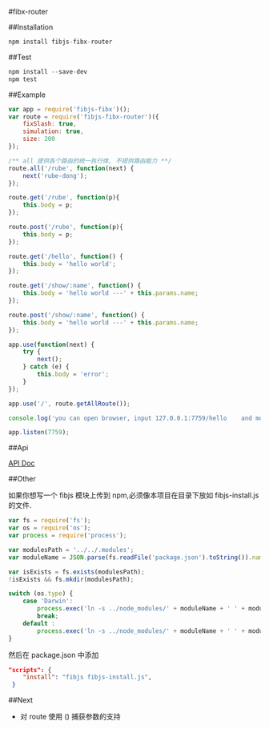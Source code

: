 #fibx-router

##Installation

```javascript    
npm install fibjs-fibx-router				
```

##Test				

```javascript
npm install --save-dev
npm test
```

##Example

```javascript
var app = require('fibjs-fibx')();
var route = require('fibjs-fibx-router')({
    fixSlash: true,
    simulation: true,
    size: 200
});

/** all 提供各个路由的统一执行体, 不提供路由能力 **/
route.all('/rube', function(next) {
    next('rube-dong');
});

route.get('/rube', function(p){
    this.body = p;
});

route.post('/rube', function(p){
    this.body = p;
});

route.get('/hello', function() {
    this.body = 'hello world';
});

route.get('/show/:name', function() {
    this.body = 'hello world ---' + this.params.name;
});

route.post('/show/:name', function() {
    this.body = 'hello world ---' + this.params.name;
});

app.use(function(next) {
    try {
        next();
    } catch (e) {
        this.body = 'error';
    }
});

app.use('/', route.getAllRoute());

console.log('you can open browser, input 127.0.0.1:7759/hello    and more~');

app.listen(7759);
```

##Api

[API Doc](https://github.com/fibx/fibx-router/blob/master/doc/api.md)

##Other

如果你想写一个 fibjs 模块上传到 npm,必须像本项目在目录下放如 fibjs-install.js 的文件.							

```javascript			 
var fs = require('fs');
var os = require('os');
var process = require('process');

var modulesPath = '../../.modules';
var moduleName = JSON.parse(fs.readFile('package.json').toString()).name;

var isExists = fs.exists(modulesPath);
!isExists && fs.mkdir(modulesPath);

switch (os.type) {
    case 'Darwin':
        process.exec('ln -s ../node_modules/' + moduleName + ' ' + modulesPath + '/' + moduleName);
        break;
    default :
        process.exec('ln -s ../node_modules/' + moduleName + ' ' + modulesPath + '/' + moduleName);
}
```

然后在 package.json 中添加     
  
```json					
"scripts": {
    "install": "fibjs fibjs-install.js",
 }
```   

##Next

* 对 route 使用 () 捕获参数的支持